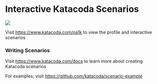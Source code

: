 # Interactive Katacoda Scenarios

[![](http://shields.katacoda.com/katacoda/pa1k/count.svg)](https://www.katacoda.com/pa1k "Get your profile on Katacoda.com")

Visit https://www.katacoda.com/pa1k to view the profile and interactive scenarios

### Writing Scenarios
Visit https://www.katacoda.com/docs to learn more about creating Katacoda scenarios

For examples, visit https://github.com/katacoda/scenario-example
